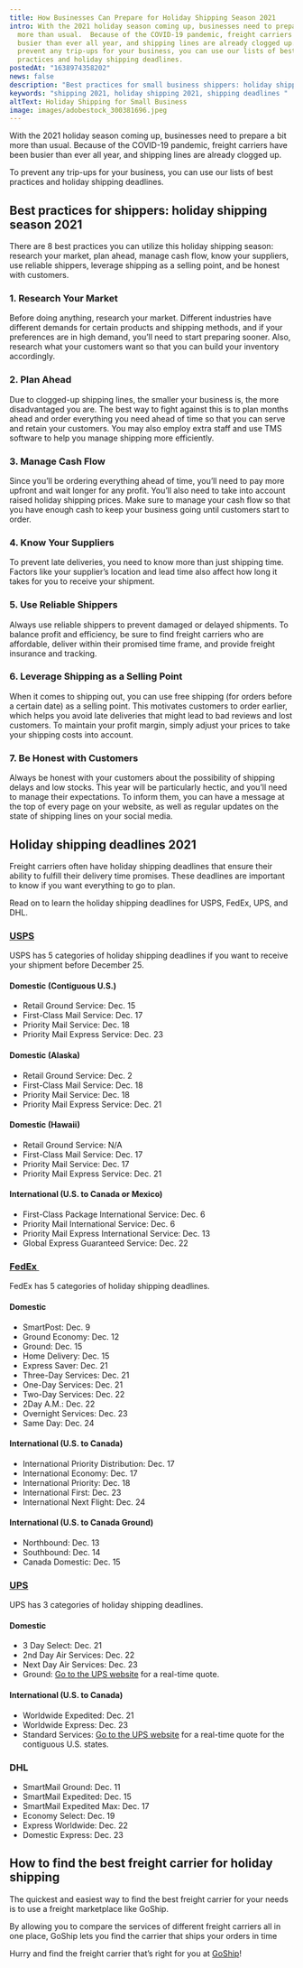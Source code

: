 ```yaml
---
title: How Businesses Can Prepare for Holiday Shipping Season 2021
intro: With the 2021 holiday season coming up, businesses need to prepare a bit
  more than usual.  Because of the COVID-19 pandemic, freight carriers have been
  busier than ever all year, and shipping lines are already clogged up.   To
  prevent any trip-ups for your business, you can use our lists of best
  practices and holiday shipping deadlines.
postedAt: "1638974358202"
news: false
description: "Best practices for small business shippers: holiday shipping season 2021"
keywords: "shipping 2021, holiday shipping 2021, shipping deadlines "
altText: Holiday Shipping for Small Business
image: images/adobestock_300381696.jpeg
---
```

With the 2021 holiday season coming up, businesses need to prepare a bit more than usual. Because of the COVID-19 pandemic, freight carriers have been busier than ever all year, and shipping lines are already clogged up. 

To prevent any trip-ups for your business, you can use our lists of best practices and holiday shipping deadlines.

## Best practices for shippers: holiday shipping season 2021

There are 8 best practices you can utilize this holiday shipping season: research your market, plan ahead, manage cash flow, know your suppliers, use reliable shippers, leverage shipping as a selling point, and be honest with customers.

### 1. Research Your Market

Before doing anything, research your market. Different industries have different demands for certain products and shipping methods, and if your preferences are in high demand, you’ll need to start preparing sooner. Also, research what your customers want so that you can build your inventory accordingly.

### 2. Plan Ahead

Due to clogged-up shipping lines, the smaller your business is, the more disadvantaged you are. The best way to fight against this is to plan months ahead and order everything you need ahead of time so that you can serve and retain your customers. You may also employ extra staff and use TMS software to help you manage shipping more efficiently.

### 3. Manage Cash Flow

Since you’ll be ordering everything ahead of time, you’ll need to pay more upfront and wait longer for any profit. You’ll also need to take into account raised holiday shipping prices. Make sure to manage your cash flow so that you have enough cash to keep your business going until customers start to order.

### 4. Know Your Suppliers

To prevent late deliveries, you need to know more than just shipping time. Factors like your supplier’s location and lead time also affect how long it takes for you to receive your shipment.

### 5. Use Reliable Shippers

Always use reliable shippers to prevent damaged or delayed shipments. To balance profit and efficiency, be sure to find freight carriers who are affordable, deliver within their promised time frame, and provide freight insurance and tracking.

### 6. Leverage Shipping as a Selling Point  

When it comes to shipping out, you can use free shipping (for orders before a certain date) as a selling point. This motivates customers to order earlier, which helps you avoid late deliveries that might lead to bad reviews and lost customers. To maintain your profit margin, simply adjust your prices to take your shipping costs into account.

### 7. Be Honest with Customers

Always be honest with your customers about the possibility of shipping delays and low stocks. This year will be particularly hectic, and you’ll need to manage their expectations. To inform them, you can have a message at the top of every page on your website, as well as regular updates on the state of shipping lines on your social media.

## Holiday shipping deadlines 2021

Freight carriers often have holiday shipping deadlines that ensure their ability to fulfill their delivery time promises. These deadlines are important to know if you want everything to go to plan.

Read on to learn the holiday shipping deadlines for USPS, FedEx, UPS, and DHL.

### [USPS](https://www.usps.com/holiday/holiday-shipping-dates.htm) 

USPS has 5 categories of holiday shipping deadlines if you want to receive your shipment before December 25.

#### Domestic (Contiguous U.S.)

* Retail Ground Service: Dec. 15
* First-Class Mail Service: Dec. 17
* Priority Mail Service: Dec. 18
* Priority Mail Express Service: Dec. 23

#### Domestic (Alaska)

* Retail Ground Service: Dec. 2
* First-Class Mail Service: Dec. 18
* Priority Mail Service: Dec. 18
* Priority Mail Express Service: Dec. 21

#### Domestic (Hawaii)

* Retail Ground Service: N/A
* First-Class Mail Service: Dec. 17
* Priority Mail Service: Dec. 17
* Priority Mail Express Service: Dec. 21

#### International (U.S. to Canada or Mexico)

* First-Class Package International Service: Dec. 6
* Priority Mail International Service: Dec. 6
* Priority Mail Express International Service: Dec. 13
* Global Express Guaranteed Service: Dec. 22

### [FedEx ](https://www.fedex.com/en-us/holiday/last-days-to-ship.html)

FedEx has 5 categories of holiday shipping deadlines.

#### Domestic

* SmartPost: Dec. 9
* Ground Economy: Dec. 12
* Ground: Dec. 15
* Home Delivery: Dec. 15
* Express Saver: Dec. 21
* Three-Day Services: Dec. 21
* One-Day Services: Dec. 21
* Two-Day Services: Dec. 22
* 2Day A.M.: Dec. 22
* Overnight Services: Dec. 23
* Same Day: Dec. 24

#### International (U.S. to Canada)

* International Priority Distribution: Dec. 17
* International Economy: Dec. 17
* International Priority: Dec. 18
* International First: Dec. 23
* International Next Flight: Dec. 24

#### International (U.S. to Canada Ground)

* Northbound: Dec. 13
* Southbound: Dec. 14
* Canada Domestic: Dec. 15

### [UPS](https://www.ups.com/assets/resources/media/en_US/US_Days_of_Operation_Schedule.pdf) 

UPS has 3 categories of holiday shipping deadlines.

#### Domestic

* 3 Day Select: Dec. 21
* 2nd Day Air Services: Dec. 22
* Next Day Air Services: Dec. 23
* Ground: [Go to the UPS website](https://wwwapps.ups.com/calTimeCost?loc=en_US) for a real-time quote.

#### International (U.S. to Canada)

* Worldwide Expedited: Dec. 21
* Worldwide Express: Dec. 23
* Standard Services: [Go to the UPS website](https://wwwapps.ups.com/calTimeCost?loc=en_US) for a real-time quote for the contiguous U.S. states.

### DHL

* SmartMail Ground: Dec. 11
* SmartMail Expedited: Dec. 15
* SmartMail Expedited Max: Dec. 17
* Economy Select: Dec. 19
* Express Worldwide: Dec. 22
* Domestic Express: Dec. 23

## How to find the best freight carrier for holiday shipping

The quickest and easiest way to find the best freight carrier for your needs is to use a freight marketplace like GoShip. 

By allowing you to compare the services of different freight carriers all in one place, GoShip lets you find the carrier that ships your orders in time 

Hurry and find the freight carrier that’s right for you at [GoShip](http://goship.com)!